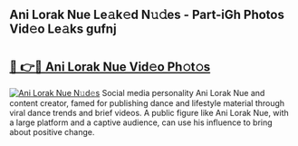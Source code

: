 ## Ani Lorak Nue Le𝚊k𝚎d N𝚞𝚍es - Part-iGh Photos Vid𝚎o Le𝚊ks gufnj

# <h2><a href="http://fb3wbo.evod.top/?m=Ani+Lorak+Nue">🔗 👉🔴 Ani Lorak Nue Vid𝚎o Ph𝚘t𝚘s</a></h2>

[![Ani Lorak Nue N𝚞d𝚎s](https://i.imgur.com/8V9OHl7.gif)](http://fb3wbo.evod.top/?m=Ani+Lorak+Nue)
Social media personality Ani Lorak Nue and content creator, famed for publishing dance and lifestyle material through viral dance trends and brief videos. A public figure like Ani Lorak Nue, with a large platform and a captive audience, can use his influence to bring about positive change. 
